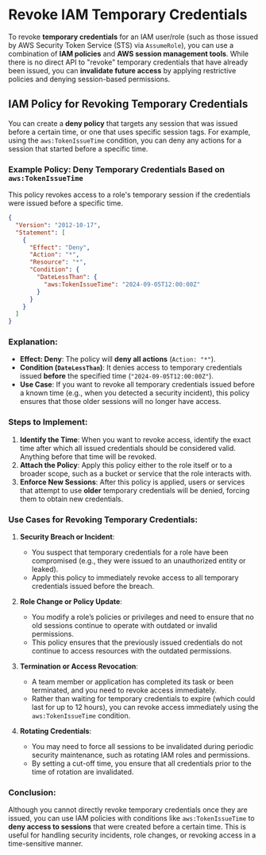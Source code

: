 # Revoke IAM Temporary Credentials

To revoke **temporary credentials** for an IAM user/role (such as those issued by AWS Security Token Service (STS) via `AssumeRole`), you can use a combination of **IAM policies** and **AWS session management tools**. While there is no direct API to "revoke" temporary credentials that have already been issued, you can **invalidate future access** by applying restrictive policies and denying session-based permissions.

## IAM Policy for Revoking Temporary Credentials

You can create a **deny policy** that targets any session that was issued before a certain time, or one that uses specific session tags. For example, using the `aws:TokenIssueTime` condition, you can deny any actions for a session that started before a specific time.

### Example Policy: Deny Temporary Credentials Based on `aws:TokenIssueTime`

This policy revokes access to a role's temporary session if the credentials were issued before a specific time.

```json
{
  "Version": "2012-10-17",
  "Statement": [
    {
      "Effect": "Deny",
      "Action": "*",
      "Resource": "*",
      "Condition": {
        "DateLessThan": {
          "aws:TokenIssueTime": "2024-09-05T12:00:00Z"
        }
      }
    }
  ]
}
```

### Explanation:

- **Effect: Deny**: The policy will **deny all actions** (`Action: "*"`).
- **Condition (`DateLessThan`)**: It denies access to temporary credentials issued **before** the specified time (`"2024-09-05T12:00:00Z"`).
- **Use Case**: If you want to revoke all temporary credentials issued before a known time (e.g., when you detected a security incident), this policy ensures that those older sessions will no longer have access.

### Steps to Implement:

1. **Identify the Time**: When you want to revoke access, identify the exact time after which all issued credentials should be considered valid. Anything before that time will be revoked.
2. **Attach the Policy**: Apply this policy either to the role itself or to a broader scope, such as a bucket or service that the role interacts with.
3. **Enforce New Sessions**: After this policy is applied, users or services that attempt to use **older** temporary credentials will be denied, forcing them to obtain new credentials.

### Use Cases for Revoking Temporary Credentials:

1. **Security Breach or Incident**:

   - You suspect that temporary credentials for a role have been compromised (e.g., they were issued to an unauthorized entity or leaked).
   - Apply this policy to immediately revoke access to all temporary credentials issued before the breach.

2. **Role Change or Policy Update**:

   - You modify a role’s policies or privileges and need to ensure that no old sessions continue to operate with outdated or invalid permissions.
   - This policy ensures that the previously issued credentials do not continue to access resources with the outdated permissions.

3. **Termination or Access Revocation**:

   - A team member or application has completed its task or been terminated, and you need to revoke access immediately.
   - Rather than waiting for temporary credentials to expire (which could last for up to 12 hours), you can revoke access immediately using the `aws:TokenIssueTime` condition.

4. **Rotating Credentials**:
   - You may need to force all sessions to be invalidated during periodic security maintenance, such as rotating IAM roles and permissions.
   - By setting a cut-off time, you ensure that all credentials prior to the time of rotation are invalidated.

### Conclusion:

Although you cannot directly revoke temporary credentials once they are issued, you can use IAM policies with conditions like `aws:TokenIssueTime` to **deny access to sessions** that were created before a certain time. This is useful for handling security incidents, role changes, or revoking access in a time-sensitive manner.
